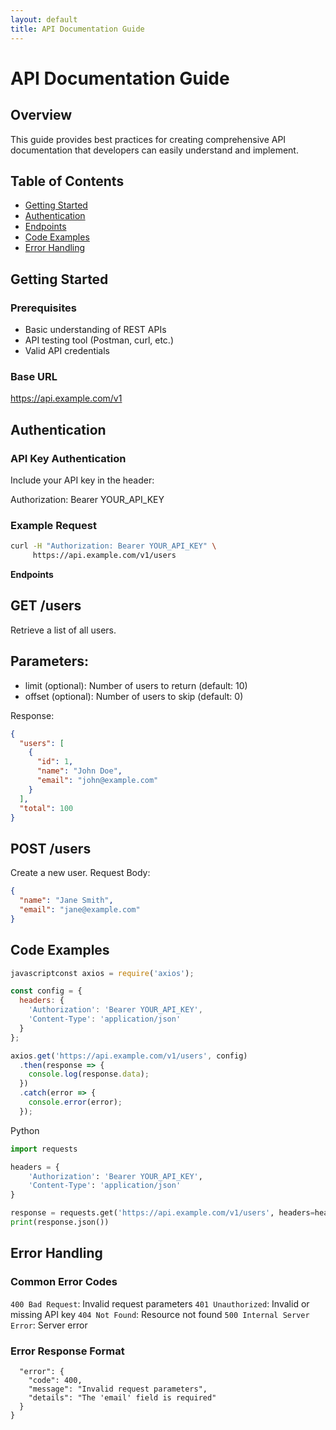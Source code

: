 ```yaml
---
layout: default
title: API Documentation Guide
---
```


# API Documentation Guide

## Overview
This guide provides best practices for creating comprehensive API documentation that developers can easily understand and implement.

## Table of Contents
- [Getting Started](#getting-started)
- [Authentication](#authentication)
- [Endpoints](#endpoints)
- [Code Examples](#code-examples)
- [Error Handling](#error-handling)

## Getting Started

### Prerequisites
- Basic understanding of REST APIs
- API testing tool (Postman, curl, etc.)
- Valid API credentials

### Base URL
https://api.example.com/v1

## Authentication

### API Key Authentication
Include your API key in the header:

Authorization: Bearer YOUR_API_KEY

### Example Request
```bash
curl -H "Authorization: Bearer YOUR_API_KEY" \
     https://api.example.com/v1/users
```
**Endpoints**
## GET /users
Retrieve a list of all users.
## Parameters:
- limit (optional): Number of users to return (default: 10)
- offset (optional): Number of users to skip (default: 0)

Response:
``` json
{
  "users": [
    {
      "id": 1,
      "name": "John Doe",
      "email": "john@example.com"
    }
  ],
  "total": 100
}
```

## POST /users
Create a new user.
Request Body:
``` json
{
  "name": "Jane Smith",
  "email": "jane@example.com"
}
```
## Code Examples
``` JavaScript
javascriptconst axios = require('axios');

const config = {
  headers: {
    'Authorization': 'Bearer YOUR_API_KEY',
    'Content-Type': 'application/json'
  }
};

axios.get('https://api.example.com/v1/users', config)
  .then(response => {
    console.log(response.data);
  })
  .catch(error => {
    console.error(error);
  });
```

Python
``` python
import requests

headers = {
    'Authorization': 'Bearer YOUR_API_KEY',
    'Content-Type': 'application/json'
}

response = requests.get('https://api.example.com/v1/users', headers=headers)
print(response.json())
```

## Error Handling
### Common Error Codes

`400 Bad Request`: Invalid request parameters
`401 Unauthorized`: Invalid or missing API key
`404 Not Found`: Resource not found
`500 Internal Server Error`: Server error

### Error Response Format
``` json{
  "error": {
    "code": 400,
    "message": "Invalid request parameters",
    "details": "The 'email' field is required"
  }
}
```
